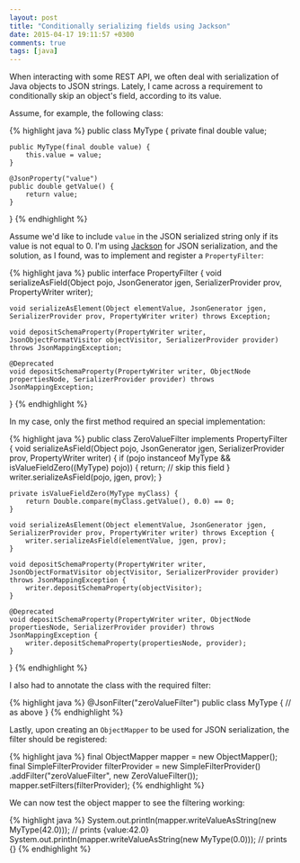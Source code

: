 ```yaml
---
layout: post
title: "Conditionally serializing fields using Jackson"
date: 2015-04-17 19:11:57 +0300
comments: true
tags: [java]
---
```


When interacting with some REST API, we often deal with serialization of Java objects to JSON strings.
Lately, I came across a requirement to conditionally skip an object's field, according to its value.
<!-- more -->
Assume, for example, the following class:

{% highlight java %}
public class MyType {
    private final double value;

    public MyType(final double value) {
        this.value = value;
    }

    @JsonProperty("value")
    public double getValue() {
        return value;
    }
}
{% endhighlight %}

Assume we'd like to include `value` in the JSON serialized string only if its value is not equal to 0.
I'm using [Jackson](https://github.com/FasterXML/jackson) for JSON serialization, and the solution, as I found, was to implement and register a ```PropertyFilter```:

{% highlight java %}
public interface PropertyFilter {
    void serializeAsField(Object pojo, JsonGenerator jgen, SerializerProvider prov, PropertyWriter writer);

    void serializeAsElement(Object elementValue, JsonGenerator jgen, SerializerProvider prov, PropertyWriter writer) throws Exception;

    void depositSchemaProperty(PropertyWriter writer, JsonObjectFormatVisitor objectVisitor, SerializerProvider provider) throws JsonMappingException;

    @Deprecated 
    void depositSchemaProperty(PropertyWriter writer, ObjectNode propertiesNode, SerializerProvider provider) throws JsonMappingException;
}
{% endhighlight %}

In my case, only the first method required an special implementation:

{% highlight java %}
public class ZeroValueFilter implements PropertyFilter {
    void serializeAsField(Object pojo, JsonGenerator jgen, SerializerProvider prov, PropertyWriter writer) {
        if (pojo instanceof MyType && isValueFieldZero((MyType) pojo)) {
            return; // skip this field
        }
        writer.serializeAsField(pojo, jgen, prov);
    }

    private isValueFieldZero(MyType myClass) {
        return Double.compare(myClass.getValue(), 0.0) == 0;
    }

    void serializeAsElement(Object elementValue, JsonGenerator jgen, SerializerProvider prov, PropertyWriter writer) throws Exception {
        writer.serializeAsField(elementValue, jgen, prov);
    }

    void depositSchemaProperty(PropertyWriter writer, JsonObjectFormatVisitor objectVisitor, SerializerProvider provider) throws JsonMappingException {
        writer.depositSchemaProperty(objectVisitor);
    }

    @Deprecated 
    void depositSchemaProperty(PropertyWriter writer, ObjectNode propertiesNode, SerializerProvider provider) throws JsonMappingException {
        writer.depositSchemaProperty(propertiesNode, provider);
    }
}
{% endhighlight %}

I also had to annotate the class with the required filter:

{% highlight java %}
@JsonFilter("zeroValueFilter")
public class MyType {
    // as above
}
{% endhighlight %}

Lastly, upon creating an `ObjectMapper` to be used for JSON serialization, the filter should be registered:

{% highlight java %}
final ObjectMapper mapper = new ObjectMapper();
final SimpleFilterProvider filterProvider = new SimpleFilterProvider()
        .addFilter("zeroValueFilter", new ZeroValueFilter());
mapper.setFilters(filterProvider);
{% endhighlight %}

We can now test the object mapper to see the filtering working:

{% highlight java %}
System.out.println(mapper.writeValueAsString(new MyType(42.0))); // prints {value:42.0}
System.out.println(mapper.writeValueAsString(new MyType(0.0)));  // prints {}
{% endhighlight %}

